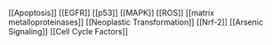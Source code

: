 [[Apoptosis]]
[[EGFR]]
[[p53]]
[[MAPK]]
[[ROS]]
[[matrix metalloproteinases]]
[[Neoplastic Transformation]]
[[Nrf-2]]
[[Arsenic Signaling]]
[[Cell Cycle Factors]]
